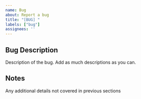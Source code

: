 ```yaml
---
name: Bug
about: Report a bug
title: "[BUG] "
labels: ["bug"]
assignees: ''
---
```


## Bug Description

Description of the bug. Add as much descriptions as you can.

## Notes

Any additional details not covered in previous sections 